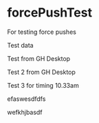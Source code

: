 # forcePushTest
For testing force pushes

Test data

Test from GH Desktop

Test 2 from GH Desktop

Test 3 for timing 10.33am

efaswesdfdfs


wefkhjbasdf
